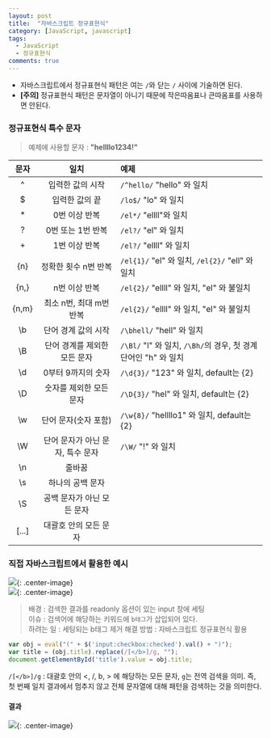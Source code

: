 ```yaml
---
layout: post
title:  "자바스크립트 정규표현식"
category: [JavaScript, javascript]
tags:
  - JavaScript
  - 정규표현식
comments: true
---
```


- 자바스크립트에서 정규표현식 패턴은 여는 `/`와 닫는 `/` 사이에 기술하면 된다.
- **[주의]** 정규표현식 패턴은 문자열이 아니기 때문에 작은따옴표나 큰따옴표를 사용하면 안된다.

### 정규표현식 특수 문자
> 예제에 사용할 문자 : **"hellllo1234!"**

| 문자 | 일치 | 예제 |
|:--:|:--:|:--|
|^|입력한 값의 시작|`/^hello/` "hello" 와 일치|
|$|입력한 값의 끝|`/lo$/` "lo" 와 일치|
|*|0번 이상 반복|`/el*/` "ellll"와 일치|
|?|0번 또는 1번 반복|`/el?/` "el" 와 일치|
|+|1번 이상 반복|`/el?/` "ellll" 와 일치|
|{n}|정확한 횟수 n번 반복|`/el{1}/` "el" 와 일치, `/el{2}/` "ell" 와 일치|
|{n,}|n번 이상 반복|`/el{2}/` "ellll" 와 일치, "el" 와 불일치|
|{n,m}|최소 n번, 최대 m번 반복|`/el{2}/` "ellll" 와 일치, "el" 와 불일치|
|\b|단어 경계 값의 시작|`/\bhell/` "hell" 와 일치|
|\B|단어 경계를 제외한 모든 문자|`/\Bl/` "l" 와 일치, `/\Bh/`의 경우, 첫 경계 단어인 "h" 와 일치|
|\d|0부터 9까지의 숫자|`/\d{3}/` "123" 와 일치, default는 {2}|
|\D|숫자를 제외한 모든 문자|`/\D{3}/` "hel" 와 일치, default는 {2}|
|\w|단어 문자(숫자 포함)|`/\w{8}/` "hellllo1" 와 일치, default는 {2}|
|\W|단어 문자가 아닌 문자, 특수 문자|`/\W/` "!" 와 일치|
|\n|줄바꿈||
|\s|하나의 공백 문자||
|\S|공백 문자가 아닌 모든 문자||
|[...]|대괄호 안의 모든 문자||

### 직접 자바스크립트에서 활용한 예시

![]({{site.url}}/assets/regexp1.png){: .center-image} <br>
![]({{site.url}}/assets/regexp2.png){: .center-image}

> 배경 : 검색한 결과를 readonly 옵션이 있는 input 창에 세팅 <br>
> 이슈 : 검색어에 해당하는 키워드에 `b태그`가 삽입되어 있다. <br>
> 하려는 일 : 세팅되는 b태그 제거 
> 해결 방법 : 자바스크립트 정규표현식 활용

```javascript
var obj = eval("(" + $('input:checkbox:checked').val() + ")");
var title = (obj.title).replace(/[</b>]/g, "");
document.getElementById('title').value = obj.title;
```

`/[</b>]/g` : 대괄호 안의 <, /, b, > 에 해당하는 모든 문자, `g`는 전역 검색을 의미. 즉, 첫 번째 일치 결과에서 멈추지 않고 전체 문자열에 대해 패턴을 검색하는 것을 의미한다.

#### 결과

![]({{site.url}}/assets/regexp3.png){: .center-image}

